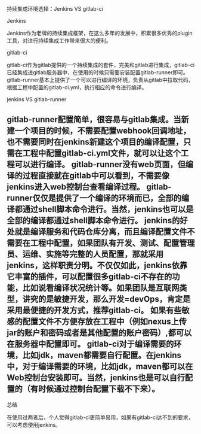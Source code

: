 持续集成环境选择：Jenkins VS gitlab-ci

Jenkins

Jenkins作为老牌的持续集成框架，在这么多年的发展中，积累很多优秀的plugin工具，对进行持续集成工作带来很大的便利。

gitlab-ci

gitlab-ci作为gitlab提供的一个持续集成的套件，完美和gitlab进行集成，gitlab-ci已经集成进gitlab服务器中，在使用的时候只需要安装配置gitlab-runner即可。 
gitlab-runner基本上提供了一个可以进行编译的环境，负责从gitlab中拉取代码，根据工程中配置的gitlab-ci.yml，执行相应的命令进行编译。

jenkins VS gitlab-runner

gitlab-runner配置简单，很容易与gitlab集成。当新建一个项目的时候，不需要配置webhook回调地址，也不需要同时在jenkins新建这个项目的编译配置，只需在工程中配置gitlab-ci.yml文件，就可以让这个工程可以进行编译。
gitlab-runner没有web页面，但编译的过程直接就在gitlab中可以看到，不需要像jenkins进入web控制台查看编译过程。
gitlab-runner仅仅是提供了一个编译的环境而已，全部的编译都通过shell脚本命令进行。当然，jenkins也可以是全部的编译都通过shell脚本命令进行。
jenkins的好处就是编译服务和代码仓库分离，而且编译配置文件不需要在工程中配置，如果团队有开发、测试、配置管理员、运维、实施等完整的人员配置，那就采用jenkins，这样职责分明。不仅仅如此，jenkins依靠它丰富的插件，可以配置很多gitlab-ci不存在的功能，比如说看编译状况统计等。如果团队是互联网类型，讲究的是敏捷开发，那么开发=devOps，肯定是采用最便捷的开发方式，推荐gitlab-ci。
如果有些敏感的配置文件不方便存放在工程中（例如nexus上传jar的账户和密码或者是其他配置的账户密码）,都可以在服务器中配置即可。
gitlab-ci对于编译需要的环境，比如jdk，maven都需要自行配置。在jenkins中，对于编译需要的环境，比如jdk，maven都可以在Web控制台安装即可。当然，jenkins也是可以自行配置的（有时候通过控制台配置下载不下来）。
-
总结

在使用过两者后，个人觉得gitlab-ci更简单易用，如果有gitlab-ci达不到的要求，可以考虑使用jenkins。